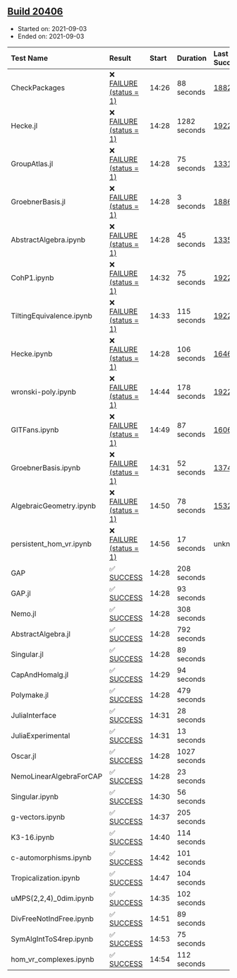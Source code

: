 ## [Build 20406](https://oscarci.mathematik.uni-kl.de/job/oscar/20406/)

* Started on: 2021-09-03
* Ended on: 2021-09-03

| Test Name    | Result | Start | Duration | Last Success | First Failure |
|:-------------|:-------|:------|:---------|:-------------|:--------------|
| CheckPackages | ❌ [FAILURE (status = 1)](https://oscarci.mathematik.uni-kl.de/job/oscar/20406/artifact/logs/build-20406/CheckPackages.log) | 14:26 | 88 seconds | [18822](https://oscarci.mathematik.uni-kl.de/job/oscar/18822/) | [18823](https://oscarci.mathematik.uni-kl.de/job/oscar/18823/) |
| Hecke.jl | ❌ [FAILURE (status = 1)](https://oscarci.mathematik.uni-kl.de/job/oscar/20406/artifact/logs/build-20406/Hecke.jl.log) | 14:28 | 1282 seconds | [19222](https://oscarci.mathematik.uni-kl.de/job/oscar/19222/) | [20152](https://oscarci.mathematik.uni-kl.de/job/oscar/20152/) |
| GroupAtlas.jl | ❌ [FAILURE (status = 1)](https://oscarci.mathematik.uni-kl.de/job/oscar/20406/artifact/logs/build-20406/GroupAtlas.jl.log) | 14:28 | 75 seconds | [13311](https://oscarci.mathematik.uni-kl.de/job/oscar/13311/) | [13312](https://oscarci.mathematik.uni-kl.de/job/oscar/13312/) |
| GroebnerBasis.jl | ❌ [FAILURE (status = 1)](https://oscarci.mathematik.uni-kl.de/job/oscar/20406/artifact/logs/build-20406/GroebnerBasis.jl.log) | 14:28 | 3 seconds | [18864](https://oscarci.mathematik.uni-kl.de/job/oscar/18864/) | [18865](https://oscarci.mathematik.uni-kl.de/job/oscar/18865/) |
| AbstractAlgebra.ipynb | ❌ [FAILURE (status = 1)](https://oscarci.mathematik.uni-kl.de/job/oscar/20406/artifact/logs/build-20406/AbstractAlgebra.ipynb.log) | 14:28 | 45 seconds | [13355](https://oscarci.mathematik.uni-kl.de/job/oscar/13355/) | [13356](https://oscarci.mathematik.uni-kl.de/job/oscar/13356/) |
| CohP1.ipynb | ❌ [FAILURE (status = 1)](https://oscarci.mathematik.uni-kl.de/job/oscar/20406/artifact/logs/build-20406/CohP1.ipynb.log) | 14:32 | 75 seconds | [19222](https://oscarci.mathematik.uni-kl.de/job/oscar/19222/) | [20152](https://oscarci.mathematik.uni-kl.de/job/oscar/20152/) |
| TiltingEquivalence.ipynb | ❌ [FAILURE (status = 1)](https://oscarci.mathematik.uni-kl.de/job/oscar/20406/artifact/logs/build-20406/TiltingEquivalence.ipynb.log) | 14:33 | 115 seconds | [19222](https://oscarci.mathematik.uni-kl.de/job/oscar/19222/) | [20152](https://oscarci.mathematik.uni-kl.de/job/oscar/20152/) |
| Hecke.ipynb | ❌ [FAILURE (status = 1)](https://oscarci.mathematik.uni-kl.de/job/oscar/20406/artifact/logs/build-20406/Hecke.ipynb.log) | 14:28 | 106 seconds | [16463](https://oscarci.mathematik.uni-kl.de/job/oscar/16463/) | [16464](https://oscarci.mathematik.uni-kl.de/job/oscar/16464/) |
| wronski-poly.ipynb | ❌ [FAILURE (status = 1)](https://oscarci.mathematik.uni-kl.de/job/oscar/20406/artifact/logs/build-20406/wronski-poly.ipynb.log) | 14:44 | 178 seconds | [19222](https://oscarci.mathematik.uni-kl.de/job/oscar/19222/) | [20152](https://oscarci.mathematik.uni-kl.de/job/oscar/20152/) |
| GITFans.ipynb | ❌ [FAILURE (status = 1)](https://oscarci.mathematik.uni-kl.de/job/oscar/20406/artifact/logs/build-20406/GITFans.ipynb.log) | 14:49 | 87 seconds | [16068](https://oscarci.mathematik.uni-kl.de/job/oscar/16068/) | [16069](https://oscarci.mathematik.uni-kl.de/job/oscar/16069/) |
| GroebnerBasis.ipynb | ❌ [FAILURE (status = 1)](https://oscarci.mathematik.uni-kl.de/job/oscar/20406/artifact/logs/build-20406/GroebnerBasis.ipynb.log) | 14:31 | 52 seconds | [13748](https://oscarci.mathematik.uni-kl.de/job/oscar/13748/) | [13749](https://oscarci.mathematik.uni-kl.de/job/oscar/13749/) |
| AlgebraicGeometry.ipynb | ❌ [FAILURE (status = 1)](https://oscarci.mathematik.uni-kl.de/job/oscar/20406/artifact/logs/build-20406/AlgebraicGeometry.ipynb.log) | 14:50 | 78 seconds | [15322](https://oscarci.mathematik.uni-kl.de/job/oscar/15322/) | [15323](https://oscarci.mathematik.uni-kl.de/job/oscar/15323/) |
| persistent_hom_vr.ipynb | ❌ [FAILURE (status = 1)](https://oscarci.mathematik.uni-kl.de/job/oscar/20406/artifact/logs/build-20406/persistent_hom_vr.ipynb.log) | 14:56 | 17 seconds | unknown | unknown |
| GAP | ✅ [SUCCESS](https://oscarci.mathematik.uni-kl.de/job/oscar/20406/artifact/logs/build-20406/GAP.log) | 14:28 | 208 seconds |  |  |
| GAP.jl | ✅ [SUCCESS](https://oscarci.mathematik.uni-kl.de/job/oscar/20406/artifact/logs/build-20406/GAP.jl.log) | 14:28 | 93 seconds |  |  |
| Nemo.jl | ✅ [SUCCESS](https://oscarci.mathematik.uni-kl.de/job/oscar/20406/artifact/logs/build-20406/Nemo.jl.log) | 14:28 | 308 seconds |  |  |
| AbstractAlgebra.jl | ✅ [SUCCESS](https://oscarci.mathematik.uni-kl.de/job/oscar/20406/artifact/logs/build-20406/AbstractAlgebra.jl.log) | 14:28 | 792 seconds |  |  |
| Singular.jl | ✅ [SUCCESS](https://oscarci.mathematik.uni-kl.de/job/oscar/20406/artifact/logs/build-20406/Singular.jl.log) | 14:28 | 89 seconds |  |  |
| CapAndHomalg.jl | ✅ [SUCCESS](https://oscarci.mathematik.uni-kl.de/job/oscar/20406/artifact/logs/build-20406/CapAndHomalg.jl.log) | 14:29 | 94 seconds |  |  |
| Polymake.jl | ✅ [SUCCESS](https://oscarci.mathematik.uni-kl.de/job/oscar/20406/artifact/logs/build-20406/Polymake.jl.log) | 14:28 | 479 seconds |  |  |
| JuliaInterface | ✅ [SUCCESS](https://oscarci.mathematik.uni-kl.de/job/oscar/20406/artifact/logs/build-20406/JuliaInterface.log) | 14:31 | 28 seconds |  |  |
| JuliaExperimental | ✅ [SUCCESS](https://oscarci.mathematik.uni-kl.de/job/oscar/20406/artifact/logs/build-20406/JuliaExperimental.log) | 14:31 | 13 seconds |  |  |
| Oscar.jl | ✅ [SUCCESS](https://oscarci.mathematik.uni-kl.de/job/oscar/20406/artifact/logs/build-20406/Oscar.jl.log) | 14:28 | 1027 seconds |  |  |
| NemoLinearAlgebraForCAP | ✅ [SUCCESS](https://oscarci.mathematik.uni-kl.de/job/oscar/20406/artifact/logs/build-20406/NemoLinearAlgebraForCAP.log) | 14:28 | 23 seconds |  |  |
| Singular.ipynb | ✅ [SUCCESS](https://oscarci.mathematik.uni-kl.de/job/oscar/20406/artifact/logs/build-20406/Singular.ipynb.log) | 14:30 | 56 seconds |  |  |
| g-vectors.ipynb | ✅ [SUCCESS](https://oscarci.mathematik.uni-kl.de/job/oscar/20406/artifact/logs/build-20406/g-vectors.ipynb.log) | 14:37 | 205 seconds |  |  |
| K3-16.ipynb | ✅ [SUCCESS](https://oscarci.mathematik.uni-kl.de/job/oscar/20406/artifact/logs/build-20406/K3-16.ipynb.log) | 14:40 | 114 seconds |  |  |
| c-automorphisms.ipynb | ✅ [SUCCESS](https://oscarci.mathematik.uni-kl.de/job/oscar/20406/artifact/logs/build-20406/c-automorphisms.ipynb.log) | 14:42 | 101 seconds |  |  |
| Tropicalization.ipynb | ✅ [SUCCESS](https://oscarci.mathematik.uni-kl.de/job/oscar/20406/artifact/logs/build-20406/Tropicalization.ipynb.log) | 14:47 | 104 seconds |  |  |
| uMPS(2,2,4)_0dim.ipynb | ✅ [SUCCESS](https://oscarci.mathematik.uni-kl.de/job/oscar/20406/artifact/logs/build-20406/uMPS-2-2-4-_0dim.ipynb.log) | 14:35 | 102 seconds |  |  |
| DivFreeNotIndFree.ipynb | ✅ [SUCCESS](https://oscarci.mathematik.uni-kl.de/job/oscar/20406/artifact/logs/build-20406/DivFreeNotIndFree.ipynb.log) | 14:51 | 89 seconds |  |  |
| SymAlgIntToS4rep.ipynb | ✅ [SUCCESS](https://oscarci.mathematik.uni-kl.de/job/oscar/20406/artifact/logs/build-20406/SymAlgIntToS4rep.ipynb.log) | 14:53 | 75 seconds |  |  |
| hom_vr_complexes.ipynb | ✅ [SUCCESS](https://oscarci.mathematik.uni-kl.de/job/oscar/20406/artifact/logs/build-20406/hom_vr_complexes.ipynb.log) | 14:54 | 112 seconds |  |  |
